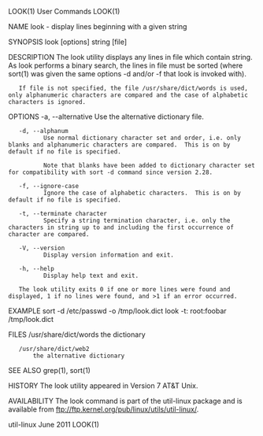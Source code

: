 LOOK(1)                                                                                         User Commands                                                                                         LOOK(1)



NAME
       look - display lines beginning with a given string

SYNOPSIS
       look [options] string [file]

DESCRIPTION
       The look utility displays any lines in file which contain string.  As look performs a binary search, the lines in file must be sorted (where sort(1) was given the same options -d and/or -f that look
       is invoked with).

       If file is not specified, the file /usr/share/dict/words is used, only alphanumeric characters are compared and the case of alphabetic characters is ignored.

OPTIONS
       -a, --alternative
              Use the alternative dictionary file.

       -d, --alphanum
              Use normal dictionary character set and order, i.e. only blanks and alphanumeric characters are compared.  This is on by default if no file is specified.

              Note that blanks have been added to dictionary character set for compatibility with sort -d command since version 2.28.

       -f, --ignore-case
              Ignore the case of alphabetic characters.  This is on by default if no file is specified.

       -t, --terminate character
              Specify a string termination character, i.e. only the characters in string up to and including the first occurrence of character are compared.

       -V, --version
              Display version information and exit.

       -h, --help
              Display help text and exit.

       The look utility exits 0 if one or more lines were found and displayed, 1 if no lines were found, and >1 if an error occurred.

EXAMPLE
              sort -d /etc/passwd -o /tmp/look.dict
              look -t: root:foobar /tmp/look.dict

FILES
       /usr/share/dict/words
           the dictionary

       /usr/share/dict/web2
           the alternative dictionary

SEE ALSO
       grep(1), sort(1)

HISTORY
       The look utility appeared in Version 7 AT&T Unix.

AVAILABILITY
       The look command is part of the util-linux package and is available from ftp://ftp.kernel.org/pub/linux/utils/util-linux/.



util-linux                                                                                        June 2011                                                                                           LOOK(1)
